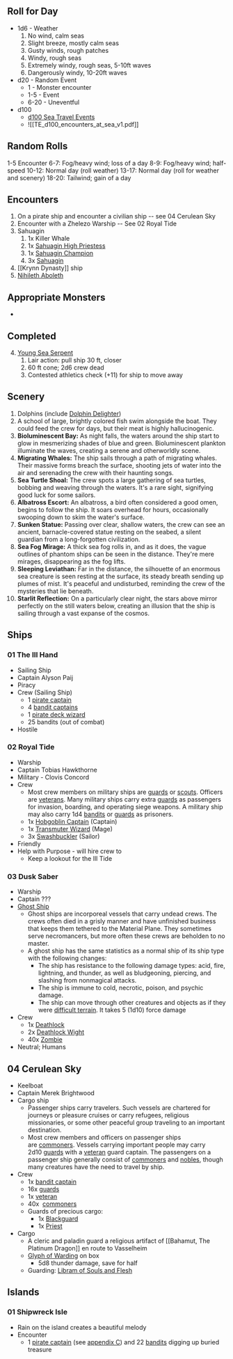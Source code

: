 
## Roll for Day

* 1d6 - Weather
	1. No wind, calm seas
	2. Slight breeze, mostly calm seas
	3. Gusty winds, rough patches
	4. Windy, rough seas
	5. Extremely windy, rough seas, 5-10ft waves
	6. Dangerously windy, 10-20ft waves
* d20 - Random Event
	* 1 - Monster encounter
	* 1-5 - Event
	* 6-20 - Uneventful
* d100
	* [d100 Sea Travel Events](https://www.dndspeak.com/2017/12/04/100-sea-travel-events/)
	* ![[TE_d100_encounters_at_sea_v1.pdf]]

## Random Rolls

1-5        Encounter
6-7:       Fog/heavy wind; loss of a day
8-9:       Fog/heavy wind; half-speed
10-12:   Normal day (roll weather)
13-17:   Normal day (roll for weather and scenery)
18-20:   Tailwind; gain of a day
## Encounters

1. On a pirate ship and encounter a civilian ship -- see 04 Cerulean Sky
2. Encounter with a Zhelezo Warship -- See 02 Royal Tide
3. Sahuagin
	1. 1x Killer Whale
	1. 1x [Sahuagin High Priestess](https://www.dndbeyond.com/monsters/316516-sahuagin-high-priestess)
	1. 1x [Sahuagin Champion](https://www.dndbeyond.com/monsters/316122-sahuagin-champion)
	1. 3x [Sahuagin](https://www.dndbeyond.com/encounter-builder)
4. [[Krynn Dynasty]] ship
5. [Nihileth Aboleth](https://www.dndbeyond.com/monsters/4340159-nihileth-aboleth)

## Appropriate Monsters
* 

## Completed

4. [Young Sea Serpent](https://www.dndbeyond.com/monsters/2059767-young-sea-serpent)
	1. Lair action: pull ship 30 ft, closer
	2. 60 ft cone; 2d6 crew dead
	3. Contested athletics check (+11) for ship to move away
## Scenery

1. Dolphins (include [Dolphin Delighter](https://www.dndbeyond.com/monsters/2560779-dolphin-delighter))
2. A school of large, brightly colored fish swim alongside the boat. They could feed the crew for days, but their meat is highly hallucinogenic.
3. **Bioluminescent Bay:** As night falls, the waters around the ship start to glow in mesmerizing shades of blue and green. Bioluminescent plankton illuminate the waves, creating a serene and otherworldly scene.
4. **Migrating Whales:** The ship sails through a path of migrating whales. Their massive forms breach the surface, shooting jets of water into the air and serenading the crew with their haunting songs.
5. **Sea Turtle Shoal:** The crew spots a large gathering of sea turtles, bobbing and weaving through the waters. It's a rare sight, signifying good luck for some sailors.
6. **Albatross Escort:** An albatross, a bird often considered a good omen, begins to follow the ship. It soars overhead for hours, occasionally swooping down to skim the water's surface.
7. **Sunken Statue:** Passing over clear, shallow waters, the crew can see an ancient, barnacle-covered statue resting on the seabed, a silent guardian from a long-forgotten civilization.
8. **Sea Fog Mirage:** A thick sea fog rolls in, and as it does, the vague outlines of phantom ships can be seen in the distance. They're mere mirages, disappearing as the fog lifts.
9. **Sleeping Leviathan:** Far in the distance, the silhouette of an enormous sea creature is seen resting at the surface, its steady breath sending up plumes of mist. It's peaceful and undisturbed, reminding the crew of the mysteries that lie beneath.
10. **Starlit Reflection:** On a particularly clear night, the stars above mirror perfectly on the still waters below, creating an illusion that the ship is sailing through a vast expanse of the cosmos.

## Ships

### 01 The Ill Hand

* Sailing Ship
* Captain Alyson Paij
* Piracy
* Crew (Sailing Ship)
	* 1 [pirate captain](https://www.dndbeyond.com/monsters/316600-pirate-captain)
	* 4 [bandit captains](https://www.dndbeyond.com/monsters/16799-bandit-captain)
	* 1 [pirate deck wizard](https://www.dndbeyond.com/monsters/316603-pirate-deck-wizard)
	* 25 bandits (out of combat)
* Hostile

### 02 Royal Tide

* Warship
* Captain Tobias Hawkthorne
* Military - Clovis Concord
* Crew
	* Most crew members on military ships are [guards](https://www.dndbeyond.com/monsters/16915-guard) or [scouts](https://www.dndbeyond.com/monsters/17007-scout). Officers are [veterans](https://www.dndbeyond.com/monsters/17045-veteran). Many military ships carry extra [guards](https://www.dndbeyond.com/monsters/16915-guard) as passengers for invasion, boarding, and operating siege weapons. A military ship may also carry 1d4 [bandits](https://www.dndbeyond.com/monsters/16798-bandit) or [guards](https://www.dndbeyond.com/monsters/16915-guard) as prisoners.
	* 1x [Hobgoblin Captain](https://www.dndbeyond.com/monsters/17160-hobgoblin-captain) (Captain)
	* 1x [Transmuter Wizard](https://www.dndbeyond.com/monsters/2560943-transmuter-wizard) (Mage)
	* 3x [Swashbuckler](https://www.dndbeyond.com/monsters/2560936-swashbuckler) (Sailor)
* Friendly
* Help with Purpose - will hire crew to
	* Keep a lookout for the Ill Tide
### 03 Dusk Saber

* Warship
* Captain ???
* [Ghost Ship](https://www.dndbeyond.com/sources/gos/of-ships-and-the-sea#Ghost)
	* Ghost ships are incorporeal vessels that carry undead crews. The crews often died in a grisly manner and have unfinished business that keeps them tethered to the Material Plane. They sometimes serve necromancers, but more often these crews are beholden to no master.
	* A ghost ship has the same statistics as a normal ship of its ship type with the following changes:
		- The ship has resistance to the following damage types: acid, fire, lightning, and thunder, as well as bludgeoning, piercing, and slashing from nonmagical attacks.
		- The ship is immune to cold, necrotic, poison, and psychic damage.
		- The ship can move through other creatures and objects as if they were [difficult terrain](https://www.dndbeyond.com/sources/basic-rules/adventuring#DifficultTerrain). It takes 5 (1d10) force damage
* Crew
	* 1x [Deathlock](https://www.dndbeyond.com/monsters/2560767-deathlock)
	* 2x [Deathlock Wight](https://www.dndbeyond.com/monsters/2560766-deathlock-wight)
	* 40x [Zombie](https://www.dndbeyond.com/monsters/17077-zombie)
* Neutral; Humans

## 04 Cerulean Sky

* Keelboat
* Captain Merek Brightwood
* Cargo ship
	* Passenger ships carry travelers. Such vessels are chartered for journeys or pleasure cruises or carry refugees, religious missionaries, or some other peaceful group traveling to an important destination.
	* Most crew members and officers on passenger ships are [commoners](https://www.dndbeyond.com/monsters/16829-commoner). Vessels carrying important people may carry 2d10 [guards](https://www.dndbeyond.com/monsters/16915-guard) with a [veteran](https://www.dndbeyond.com/monsters/17045-veteran) guard captain. The passengers on a passenger ship generally consist of [commoners](https://www.dndbeyond.com/monsters/16829-commoner) and [nobles](https://www.dndbeyond.com/monsters/16966-noble), though many creatures have the need to travel by ship.
* Crew
	* 1x [bandit captain](https://www.dndbeyond.com/monsters/16799-bandit-captain)
	* 16x [guards](https://www.dndbeyond.com/monsters/16915-guard)
	* 1x [veteran](https://www.dndbeyond.com/monsters/17045-veteran)
	* 40x  [commoners](https://www.dndbeyond.com/monsters/16829-commoner)
	* Guards of precious cargo:
		* 1x [Blackguard](https://www.dndbeyond.com/monsters/2560741-blackguard)
		* 1x  [Priest](https://www.dndbeyond.com/monsters/16985-priest)
* Cargo
	* A cleric and paladin guard a religious artifact of [[Bahamut, The Platinum Dragon]] en route to Vasselheim
	* [Glyph of Warding](https://www.dndbeyond.com/spells/glyph-of-warding) on box
		* 5d8 thunder damage, save for half
	* Guarding: [Libram of Souls and Flesh](https://www.dndbeyond.com/magic-items/2412349-libram-of-souls-and-flesh)
## Islands

### 01 Shipwreck Isle

* Rain on the island creates a beautiful melody
* Encounter
	* 1 [pirate captain](https://www.dndbeyond.com/monsters/316600-pirate-captain) (see [appendix C](https://www.dndbeyond.com/sources/gos/monsters-and-npcs#PirateCaptain)) and 22 [bandits](https://www.dndbeyond.com/monsters/16798-bandit) digging up buried treasure